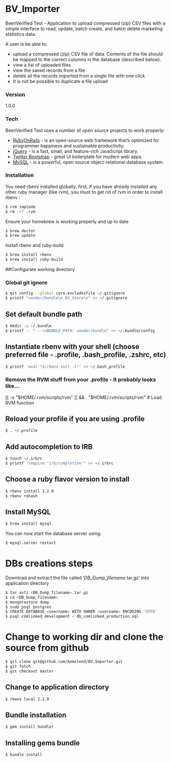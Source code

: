 # BV_Importer
BeenVerified Test - Application to upload compressed (zip) CSV files with a simple interface to read, update, batch create, and batch delete marketing statistics data.

A user is be able to:
  - upload a compressed (zip) CSV file of data. Contents of the file should be mapped to the correct columns in the database (described below).
  - view a list of uploaded files
  - view the saved records from a file
  - delete all the records imported from a single file with one click
  - It is not be possible to duplicate a file upload

### Version
1.0.0

### Tech

BeenVerified Test uses a number of open source projects to work properly:

* [RubyOnRails] - is an open-source web framework that’s optimized for programmer happiness and sustainable productivity.
* [jQuery] - is a fast, small, and feature-rich JavaScript library.
* [Twitter Bootstrap] - great UI boilerplate for modern web apps.
* [MySQL] - is a powerful, open source object-relational database system.



### Installation

You need rbenv installed globally; first, if you have already installed any other ruby manager (like rvm), you must to get rid of rvm in order to install rbenv :

```sh
$ rvm implode
$ rm -rf .rvm
```
Ensure your homebrew is working properly and up to date
```sh
$ brew doctor
$ brew update
```
Install rbenv and ruby-build
```sh
$ brew install rbenv
$ brew install ruby-build
```
##Configurate working directory

### Global git ignore
```sh
$ git config --global core.excludesfile ~/.gitignore
$ printf "vendor/bundle\n.DS_Store\n" >> ~/.gitignore
```
## Set default bundle path
```sh
$ mkdir -p ~/.bundle
$ printf -- "---\nBUNDLE_PATH: vendor/bundle" >> ~/.bundle/config
```
## Instantiate rbenv with your shell (choose preferred file - .profile, .bash_profile, .zshrc, etc)
```sh
$ printf 'eval "$(rbenv init -)"' >> ~/.bash_profile
```
### Remove the RVM stuff from your .profile - It probably looks like...
[[ -s "$HOME/.rvm/scripts/rvm" ]] && . "$HOME/.rvm/scripts/rvm" # Load RVM function

## Reload your profile if you are using .profile
```sh
$ . ~/.profile
```

## Add autocompletion to IRB
```sh
$ touch ~/.irbrc
$ printf "require 'irb/completion'" >> ~/.irbrc
```

## Choose a ruby flavor version to install
```sh
$ rbenv install 2.2.0
$ rbenv rehash
```

## Install MySQL
```sh
$ brew install mysql
```
You can now start the database server using:
```sh
$ mysql.server restart
```

# DBs creations steps
Download and extract the file called ‘*DB_Dump_filename*.tar.gz’ into application directory
```sh
$ tar xvfz <DB_Dump_filename>.tar.gz
$ cd <DB_Dump_filename>
$ mongorestore dump
$ sudo psql postgres
$ CREATE DATABASE <username> WITH OWNER <username> ENCODING 'UTF8'
$ psql comlinked_development < db_comlinked_production.sql
```

# Change to working dir and clone the source from github
```sh
$ git clone git@github.com/hemelend/BV_Importer.git
$ git fetch
$ git checkout master
```
## Change to application directory
```sh
$ rbenv local 2.2.0
```
## Bundle installation
```sh
$ gem install bundler
```
## Installing gems bundle
```sh
$ bundle install
```


[RubyOnRails]:http://rubyonrails.org
[jQuery]:http://jquery.com
[Twitter Bootstrap]:http://twitter.github.com/bootstrap/
[MySQL]:http://dev.mysql.com/